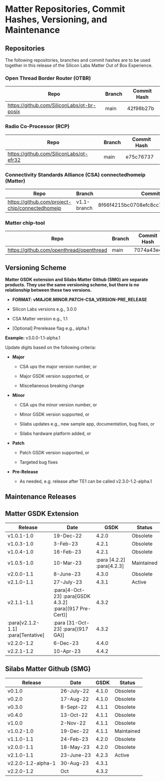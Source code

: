 # Matter Repositories, Commit Hashes, Versioning, and Maintenance

## Repositories

The following repositories, branches and commit hashes are to be used together in this release of the Silicon Labs Matter Out of Box Experience.

### Open Thread Border Router (OTBR)

| Repo                                       | Branch | Commit Hash                              |
| ------------------------------------------ | ------ | ---------------------------------------- |
| https://github.com/SiliconLabs/ot-br-posix | main   | 42f98b27b |

### Radio Co-Processor (RCP)

| Repo                                    | Branch | Commit Hash                              |
| --------------------------------------- | ------ | ---------------------------------------- |
| https://github.com/SiliconLabs/ot-efr32 | main   | e75c76737 |


### Connectivity Standards Alliance (CSA) connectedhomeip (Matter)

| Repo                                            | Branch | Commit Hash                              |
| ----------------------------------------------- | ------ | ---------------------------------------- |
| https://github.com/project-chip/connectedhomeip | v1.1-branch | 8f66f4215bc0708efc8cc73bda80620e67d8955f |

### Matter chip-tool

| Repo                                            | Branch | Commit Hash                              |
| ----------------------------------------------- | ------ | ---------------------------------------- |
| https://github.com/openthread/openthread | main  | 7074a43e4 |


## Versioning Scheme

**Matter GSDK extension and Silabs Matter Github (SMG) are separate products. They use the same versioning scheme, but there is no relationship between these two versions.**

- **FORMAT: vMAJOR.MINOR.PATCH-CSA\_VERSION-PRE\_RELEASE**

- Silicon Labs versions e.g., 3.0.0

- CSA Matter version e.g., 1.1

- [Optional] Prerelease flag e.g., alpha.1

**Example:** v3.0.0-1.1-alpha.1

Update digits based on the following criteria:

- **Major**

  - CSA ups the major version number, or

  - Major GSDK version supported, or

  - Miscellaneous breaking change

- **Minor**

  - CSA ups the minor version number, or

  - Minor GSDK version supported, or

  - Silabs updates e.g., new sample app, documentation, bug fixes, or

  - Silabs hardware platform added, or

- **Patch**

  - Patch GSDK version supported, or

  - Targeted bug fixes

- **Pre-Release**

  - As needed, e.g. release after TE1 can be called v2.3.0-1.2-alpha.1

## Maintenance Releases

## Matter GSDK Extension

| **Release** | **Date** | **GSDK** | **Status** |
|-------------|----------|----------|----------|
| v1.0.1-1.0 | 19-Dec-22 | 4.2.0 | Obsolete |
| v1.0.3-1.0 | 3-Feb-23 | 4.2.1 | Obsolete |
| v1.0.4-1.0 | 16-Feb-23 | 4.2.1 | Obsolete |
| v1.0.5-1.0 | 10-Mar-23 | :para [4.2.2] :para[4.2.3] | Maintained |
| v2.0.0-1.1 | 8-June-23 | 4.3.0 | Obsolete |
| v2.1.0-1.1 | 27-July-23 | 4.3.1 | Active |
| v2.1.1-1.1 | :para[4-Oct-23] :para[GSDK 4.3.2] :para[(917 Pre-Cert)] | 4.3.2 | |
| :para[v2.1.2-1.1] :para[Tentative] | :para [31-Oct-23] :para[(917 GA)] | 4.3.2 | |
| v2.2.0-1.2 | 6-Dec-23 | 4.4.0 | |
| v2.2.1-1.2 | 10-Apr-23 | 4.4.2 | |

## Silabs Matter Github (SMG)

| **Release** | **Date** | **GSDK** | **Status** |
|-------------|----------|----------|----------|
| v0.1.0 | 26-July-22 | 4.1.0 | Obsolete |
| v0.2.0 | 17-Aug-22 | 4.1.0 | Obsolete |
| v0.3.0 | 8-Sept-22 | 4.1.1 | Obsolete |
| v0.4.0 | 13-Oct-22 | 4.1.1 | Obsolete |
| v1.0.0 | 2-Nov-22 | 4.1.1 | Obsolete |
| v1.0.2-1.0 | 19-Dec-22 | 4.1.1 | Maintained |
| v1.1.0-1.1 | 24-Feb-23 | 4.2.0 | Obsolete |
| v2.0.0-1.1 | 18-May-23 | 4.2.0 | Obsolete |
| v2.1.0-1.1 | 23-June-23 | 4.2.3 | Active |
| v2.2.0-1.2-alpha-1 | 30-Aug-23 | 4.3.1 | |
| v2.2.0-1.2 | Oct | 4.3.2 | |
